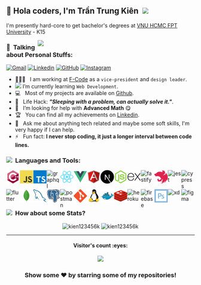 <h2>👋 Hola coders, I'm Trần Trung Kiên &nbsp;<img src="https://media1.giphy.com/media/5WjvTkh7sYGE4Jq3qA/giphy.gif" width="15"></h2>

I'm presently hard-core to get bachelor's degrees at [VNU HCMC FPT University](https://hcmuni.fpt.edu.vn/) - K15

<img align='right' src="https://media0.giphy.com/media/nm6266UyRc2EnfpAo8/giphy.gif" width="420">
<h3 align="left">🧐&nbsp;&nbsp;Talking about Personal Stuffs:</h3>

[![Gmail](https://img.shields.io/twitter/url?label=Gmail&logo=gmail&url=https://gmail.com)](mailto:tran123456k@gmail.com)
[![Linkedin](https://img.shields.io/twitter/url?label=Linkedin&logo=linkedin&url=https://www.linkedin.com/in/kirintran/)](https://www.linkedin.com/in/kirintran/)
[![GitHub](https://img.shields.io/twitter/url?label=Visualize&logo=github&url=https://profile-summary-for-github.com/user/kien123456k)](https://profile-summary-for-github.com/user/kien123456k)
[![Instagram](https://img.shields.io/twitter/url?label=Instagram&logo=instagram&style=social&url=https%3A%2F%2Fwww.instagram.com%2Fzkirinz1511%2F)](https://www.instagram.com/zkirinz1511/)
- 👨🏻‍💻 &nbsp; I am working at [F-Code](https://www.facebook.com/fcodefpt) as a `vice-president` and `design leader`.
- <img src="https://media2.giphy.com/media/5aYfJYohCSeYgtVlUj/giphy.gif" width="30" />&nbsp;I’m currently learning `Web Development`.
- 💻 &nbsp; Most of my projects are available on [Github](https://github.com/kien123456k?tab=repositories).
- 🎯 &nbsp; Life Hack: ***"Sleeping with a problem, can actually solve it."***. 
- 🤝 &nbsp; I’m looking for help with **Advanced Math** 😋
- 🏆 &nbsp; You can find all my achievements on [Linkedin](https://www.linkedin.com/in/kirintran/).
- 💬 &nbsp; Ask me about anything tech related and maybe some soft skills, I'm very happy if I can help.
- ⚡ &nbsp; Fun fact: **I never stop coding, it just a longer interval between code lines.**

<h3 align="left"><img src="https://media1.giphy.com/media/3oKIPkHXpUP8lIO0AU/giphy.gif" width="30">&nbsp;&nbsp;Languages and Tools:</h3>
<p align="left">
  <a href="https://www.w3schools.com/cpp/" target="_blank"> 
    <img src="https://raw.githubusercontent.com/devicons/devicon/master/icons/cplusplus/cplusplus-original.svg" alt="cplusplus" align="left" width="36" /> 
  </a> 
  <a href="https://developer.mozilla.org/en-US/docs/Web/JavaScript" target="_blank">
    <img  src="https://raw.githubusercontent.com/devicons/devicon/master/icons/javascript/javascript-original.svg" alt="javascript" align="left" width="36" />
  </a>
  <a href="https://www.typescriptlang.org/" target="_blank"> 
    <img src="https://raw.githubusercontent.com/devicons/devicon/master/icons/typescript/typescript-original.svg" alt="typescript" align="left"  width="36" /> 
  </a>
  <a href="https://graphql.org" target="_blank"> 
    <img src="https://www.vectorlogo.zone/logos/graphql/graphql-icon.svg" alt="graphql" align="left" width="36" /> 
  </a>
  <a href="https://reactjs.org/" target="_blank"> 
    <img src="https://raw.githubusercontent.com/devicons/devicon/master/icons/react/react-original.svg" alt="react" align="left" width="36" /> 
  </a>
  <a href="https://vuejs.org/" target="_blank"> 
    <img src="https://raw.githubusercontent.com/devicons/devicon/master/icons/vuejs/vuejs-original.svg" alt="vuejs" align="left" width="36" /> 
  </a>
  <a href="https://angular.io" target="_blank"> 
    <img src="https://raw.githubusercontent.com/devicons/devicon/master/icons/angularjs/angularjs-original.svg" alt="angularjs" align="left" width="36" /> 
  </a>
  <a href="https://nextjs.org/" target="_blank"> 
    <img src="https://raw.githubusercontent.com/devicons/devicon/master/icons/nextjs/nextjs-original.svg" alt="nextjs" align="left" width="36" /> 
  </a>
  <a href="https://nodejs.org" target="_blank"> 
    <img src="https://raw.githubusercontent.com/devicons/devicon/master/icons/nodejs/nodejs-original.svg" alt="nodejs" align="left" width="36" /> 
  </a> 
  <a href="https://expressjs.com" target="_blank"> 
    <img src="https://raw.githubusercontent.com/devicons/devicon/master/icons/express/express-original.svg" alt="express" align="left" width="36" />
  </a>
  <a href="https://www.fastify.io/" target="_blank"> 
    <img src="https://icons-for-free.com/iconfiles/png/512/fastify-1324440156661837332.png" alt="fastify" align="left" width="36" />
  </a>
  <a href="https://nestjs.com" target="_blank"> 
    <img src="https://raw.githubusercontent.com/devicons/devicon/master/icons/nestjs/nestjs-plain.svg" alt="nestjs" align="left" width="36" />
  </a>
  <a href="https://jestjs.io" target="_blank"> 
    <img src="https://www.vectorlogo.zone/logos/jestjsio/jestjsio-icon.svg" alt="jest" align="left" width="36" /> 
  </a>
    <a href="https://www.cypress.io" target="_blank">
    <img src="https://raw.githubusercontent.com/simple-icons/simple-icons/6e46ec1fc23b60c8fd0d2f2ff46db82e16dbd75f/icons/cypress.svg" alt="cypress" align="left" width="36" /> 
  </a>
</p>

</br></br>

<p align="left">
  <a href="https://flutter.dev" target="_blank"> 
    <img src="https://www.vectorlogo.zone/logos/flutterio/flutterio-icon.svg" alt="flutter" align="left" width="36" /> 
  </a>
  <a href="https://www.mongodb.com/" target="_blank"> 
    <img src="https://raw.githubusercontent.com/devicons/devicon/master/icons/mongodb/mongodb-original.svg" alt="mongodb" align="left" width="36"/> 
  </a> 
  <a href="https://www.mysql.com/" target="_blank"> 
    <img src="https://raw.githubusercontent.com/devicons/devicon/master/icons/mysql/mysql-original.svg" alt="mysql" align="left" width="36"/> 
  </a>
  <a href="https://www.postgresql.org" target="_blank"> 
    <img src="https://raw.githubusercontent.com/devicons/devicon/master/icons/postgresql/postgresql-original.svg" alt="postgresql" align="left" width="36"/> 
  </a>
  <a href="https://postman.com" target="_blank"> 
    <img src="https://www.vectorlogo.zone/logos/getpostman/getpostman-icon.svg" alt="postman" align="left" width="36" /> 
  </a>
  <a href="https://git-scm.com/" target="_blank"> 
    <img src="https://raw.githubusercontent.com/devicons/devicon/master/icons/git/git-original.svg" alt="git" align="left" width="36" /> 
  </a>
   <a href="https://www.linux.org/" target="_blank"> 
     <img src="https://raw.githubusercontent.com/devicons/devicon/master/icons/linux/linux-original.svg" alt="linux" align="left" width="36" />
  </a> 
  <a href="https://www.docker.com/" target="_blank"> 
    <img src="https://raw.githubusercontent.com/devicons/devicon/master/icons/docker/docker-original.svg" alt="docker" align="left" width="36" /> 
  </a>
  <a href="https://redis.io" target="_blank"> 
    <img src="https://raw.githubusercontent.com/devicons/devicon/master/icons/redis/redis-original.svg" alt="redis" align="left" width="36" /> 
  </a>
  <a href="https://heroku.com" target="_blank"> 
    <img src="https://www.vectorlogo.zone/logos/heroku/heroku-icon.svg" alt="heroku" align="left" width="36" /> 
  </a>
  <a href="https://firebase.google.com/" target="_blank">
    <img src="https://www.vectorlogo.zone/logos/firebase/firebase-icon.svg" alt="firebase" align="left" width="36" /> 
  </a>
  <a href="https://www.photoshop.com/en" target="_blank"> 
    <img src="https://raw.githubusercontent.com/devicons/devicon/master/icons/photoshop/photoshop-line.svg" alt="photoshop" align="left" width="36" /> 
  </a>
  <a href="https://www.adobe.com/products/xd.html" target="_blank"> 
    <img src="https://cdn.worldvectorlogo.com/logos/adobe-xd.svg" alt="xd" align="left" width="36" /> 
  </a>
  <a href="https://www.figma.com/" target="_blank">
    <img src="https://www.vectorlogo.zone/logos/figma/figma-icon.svg" alt="figma" align="left" width="36" /> 
  </a>
</p>

</br></br>

<h3 align="left"><img src="https://media0.giphy.com/media/f6ytzUt63xVLDDzONe/giphy.gif" width="32">&nbsp;&nbsp;How about some Stats?</h3>
<div align="center"><img height="180em" src="https://github-readme-stats.vercel.app/api/top-langs?username=kien123456k&show_icons=true&locale=en&layout=compact&&bg_color=30,e96443,904e95&title_color=fff&text_color=fff" alt="kien123456k" />
<img height="180em" src="https://github-readme-stats.vercel.app/api?username=kien123456k&show_icons=true&locale=en&&bg_color=30,e96443,904e95&title_color=fff&text_color=fff" alt="kien123456k" /></div>

<hr/>
<h4 align="center">Visitor's count :eyes:</h4>
<p align="center"><img src="https://profile-counter.glitch.me/{kien123456k}/count.svg"/></p>
<div align="center">
  
### Show some ❤️ by starring some of my repositories!
</div>
